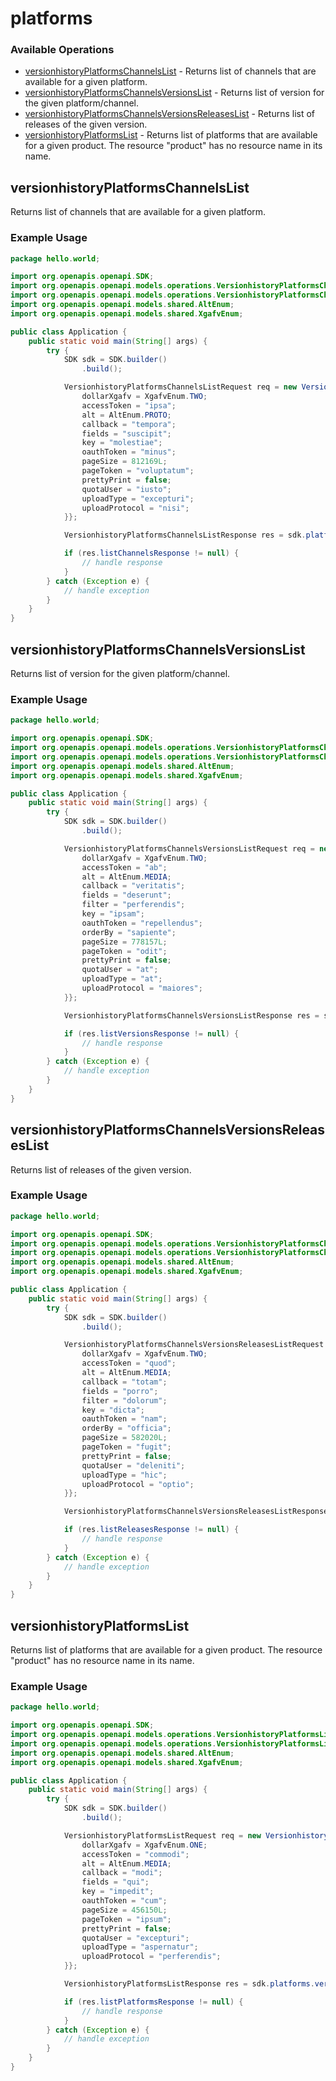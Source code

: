 # platforms

### Available Operations

* [versionhistoryPlatformsChannelsList](#versionhistoryplatformschannelslist) - Returns list of channels that are available for a given platform.
* [versionhistoryPlatformsChannelsVersionsList](#versionhistoryplatformschannelsversionslist) - Returns list of version for the given platform/channel.
* [versionhistoryPlatformsChannelsVersionsReleasesList](#versionhistoryplatformschannelsversionsreleaseslist) - Returns list of releases of the given version.
* [versionhistoryPlatformsList](#versionhistoryplatformslist) - Returns list of platforms that are available for a given product. The resource "product" has no resource name in its name.

## versionhistoryPlatformsChannelsList

Returns list of channels that are available for a given platform.

### Example Usage

```java
package hello.world;

import org.openapis.openapi.SDK;
import org.openapis.openapi.models.operations.VersionhistoryPlatformsChannelsListRequest;
import org.openapis.openapi.models.operations.VersionhistoryPlatformsChannelsListResponse;
import org.openapis.openapi.models.shared.AltEnum;
import org.openapis.openapi.models.shared.XgafvEnum;

public class Application {
    public static void main(String[] args) {
        try {
            SDK sdk = SDK.builder()
                .build();

            VersionhistoryPlatformsChannelsListRequest req = new VersionhistoryPlatformsChannelsListRequest("magnam") {{
                dollarXgafv = XgafvEnum.TWO;
                accessToken = "ipsa";
                alt = AltEnum.PROTO;
                callback = "tempora";
                fields = "suscipit";
                key = "molestiae";
                oauthToken = "minus";
                pageSize = 812169L;
                pageToken = "voluptatum";
                prettyPrint = false;
                quotaUser = "iusto";
                uploadType = "excepturi";
                uploadProtocol = "nisi";
            }};            

            VersionhistoryPlatformsChannelsListResponse res = sdk.platforms.versionhistoryPlatformsChannelsList(req);

            if (res.listChannelsResponse != null) {
                // handle response
            }
        } catch (Exception e) {
            // handle exception
        }
    }
}
```

## versionhistoryPlatformsChannelsVersionsList

Returns list of version for the given platform/channel.

### Example Usage

```java
package hello.world;

import org.openapis.openapi.SDK;
import org.openapis.openapi.models.operations.VersionhistoryPlatformsChannelsVersionsListRequest;
import org.openapis.openapi.models.operations.VersionhistoryPlatformsChannelsVersionsListResponse;
import org.openapis.openapi.models.shared.AltEnum;
import org.openapis.openapi.models.shared.XgafvEnum;

public class Application {
    public static void main(String[] args) {
        try {
            SDK sdk = SDK.builder()
                .build();

            VersionhistoryPlatformsChannelsVersionsListRequest req = new VersionhistoryPlatformsChannelsVersionsListRequest("recusandae") {{
                dollarXgafv = XgafvEnum.TWO;
                accessToken = "ab";
                alt = AltEnum.MEDIA;
                callback = "veritatis";
                fields = "deserunt";
                filter = "perferendis";
                key = "ipsam";
                oauthToken = "repellendus";
                orderBy = "sapiente";
                pageSize = 778157L;
                pageToken = "odit";
                prettyPrint = false;
                quotaUser = "at";
                uploadType = "at";
                uploadProtocol = "maiores";
            }};            

            VersionhistoryPlatformsChannelsVersionsListResponse res = sdk.platforms.versionhistoryPlatformsChannelsVersionsList(req);

            if (res.listVersionsResponse != null) {
                // handle response
            }
        } catch (Exception e) {
            // handle exception
        }
    }
}
```

## versionhistoryPlatformsChannelsVersionsReleasesList

Returns list of releases of the given version.

### Example Usage

```java
package hello.world;

import org.openapis.openapi.SDK;
import org.openapis.openapi.models.operations.VersionhistoryPlatformsChannelsVersionsReleasesListRequest;
import org.openapis.openapi.models.operations.VersionhistoryPlatformsChannelsVersionsReleasesListResponse;
import org.openapis.openapi.models.shared.AltEnum;
import org.openapis.openapi.models.shared.XgafvEnum;

public class Application {
    public static void main(String[] args) {
        try {
            SDK sdk = SDK.builder()
                .build();

            VersionhistoryPlatformsChannelsVersionsReleasesListRequest req = new VersionhistoryPlatformsChannelsVersionsReleasesListRequest("molestiae") {{
                dollarXgafv = XgafvEnum.TWO;
                accessToken = "quod";
                alt = AltEnum.MEDIA;
                callback = "totam";
                fields = "porro";
                filter = "dolorum";
                key = "dicta";
                oauthToken = "nam";
                orderBy = "officia";
                pageSize = 582020L;
                pageToken = "fugit";
                prettyPrint = false;
                quotaUser = "deleniti";
                uploadType = "hic";
                uploadProtocol = "optio";
            }};            

            VersionhistoryPlatformsChannelsVersionsReleasesListResponse res = sdk.platforms.versionhistoryPlatformsChannelsVersionsReleasesList(req);

            if (res.listReleasesResponse != null) {
                // handle response
            }
        } catch (Exception e) {
            // handle exception
        }
    }
}
```

## versionhistoryPlatformsList

Returns list of platforms that are available for a given product. The resource "product" has no resource name in its name.

### Example Usage

```java
package hello.world;

import org.openapis.openapi.SDK;
import org.openapis.openapi.models.operations.VersionhistoryPlatformsListRequest;
import org.openapis.openapi.models.operations.VersionhistoryPlatformsListResponse;
import org.openapis.openapi.models.shared.AltEnum;
import org.openapis.openapi.models.shared.XgafvEnum;

public class Application {
    public static void main(String[] args) {
        try {
            SDK sdk = SDK.builder()
                .build();

            VersionhistoryPlatformsListRequest req = new VersionhistoryPlatformsListRequest("totam") {{
                dollarXgafv = XgafvEnum.ONE;
                accessToken = "commodi";
                alt = AltEnum.MEDIA;
                callback = "modi";
                fields = "qui";
                key = "impedit";
                oauthToken = "cum";
                pageSize = 456150L;
                pageToken = "ipsum";
                prettyPrint = false;
                quotaUser = "excepturi";
                uploadType = "aspernatur";
                uploadProtocol = "perferendis";
            }};            

            VersionhistoryPlatformsListResponse res = sdk.platforms.versionhistoryPlatformsList(req);

            if (res.listPlatformsResponse != null) {
                // handle response
            }
        } catch (Exception e) {
            // handle exception
        }
    }
}
```
